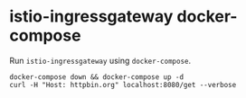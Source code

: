 # istio-ingressgateway docker-compose

Run `istio-ingressgateway` using `docker-compose`.

```
docker-compose down && docker-compose up -d
curl -H "Host: httpbin.org" localhost:8080/get --verbose
```
